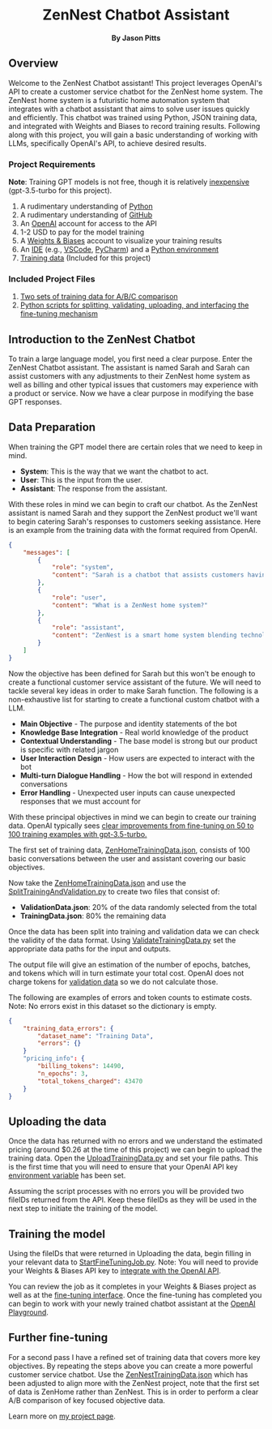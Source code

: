 <h1 style="text-align: center;">ZenNest Chatbot Assistant</h1>
<h4 style="text-align: center;">By Jason Pitts</h4>

## Overview

Welcome to the ZenNest Chatbot assistant! This project leverages OpenAI's API to create a customer service chatbot for the ZenNest home system. The ZenNest home system is a futuristic home automation system that integrates with a chatbot assistant that aims to solve user issues quickly and efficiently. This chatbot was trained using Python, JSON training data, and integrated with Weights and Biases to record training results. Following along with this project, you will gain a basic understanding of working with LLMs, specifically OpenAI's API, to achieve desired results.

### Project Requirements

**Note**: Training GPT models is not free, though it is relatively [inexpensive](https://openai.com/api/pricing/) (gpt-3.5-turbo for this project).

1. A rudimentary understanding of [Python](https://www.python.org/)
2. A rudimentary understanding of [GitHub](https://docs.github.com/en/get-started/start-your-journey/hello-world)
3. An [OpenAI](https://platform.openai.com/docs/overview) account for access to the API
4. 1-2 USD to pay for the model training
5. A [Weights & Biases](https://wandb.ai/site) account to visualize your training results
6. An [IDE](https://www.codecademy.com/article/what-is-an-ide) (e.g., [VSCode](https://code.visualstudio.com/), [PyCharm](https://www.jetbrains.com/pycharm/)) and a [Python environment](https://www.python.org/downloads/)
7. [Training data](https://www.cloudfactory.com/training-data-guide) (Included for this project)

### Included Project Files

1. [Two sets of training data for A/B/C comparison](https://github.com/JasonPittsBusiness/ZenNestChatbot/tree/main/Training%20Data)
2. [Python scripts for splitting, validating, uploading, and interfacing the fine-tuning mechanism](https://github.com/JasonPittsBusiness/ZenNestChatbot/tree/main/Scripts)

## Introduction to the ZenNest Chatbot

To train a large language model, you first need a clear purpose. Enter the ZenNest Chatbot assistant. The assistant is named Sarah and Sarah can assist customers with any adjustments to their ZenNest home system as well as billing and other typical issues that customers may experience with a product or service. Now we have a clear purpose in modifying the base GPT responses.

## Data Preparation

When training the GPT model there are certain roles that we need to keep in mind.

- **System**: This is the way that we want the chatbot to act.
- **User**: This is the input from the user.
- **Assistant**: The response from the assistant.

With these roles in mind we can begin to craft our chatbot. As the ZenNest assistant is named Sarah and they support the ZenNest product we'll want to begin catering Sarah's responses to customers seeking assistance. Here is an example from the training data with the format required from OpenAI.

```json
{
    "messages": [
        {
            "role": "system",
            "content": "Sarah is a chatbot that assists customers having trouble with their ZenNest home system."
        },
        {
            "role": "user",
            "content": "What is a ZenNest home system?"
        },
        {
            "role": "assistant",
            "content": "ZenNest is a smart home system blending technology with Zen principles for serene living. It offers security, energy management, and personalized settings for a harmonious home environment."
        }
    ]
}
```

Now the objective has been defined for Sarah but this won't be enough to create a functional customer service assistant of the future. We will need to tackle several key ideas in order to make Sarah function. The following is a non-exhaustive list for starting to create a functional custom chatbot with a LLM.

- **Main Objective** - The purpose and identity statements of the bot
- **Knowledge Base Integration** - Real world knowledge of the product
- **Contextual Understanding** - The base model is strong but our product is specific with related jargon
- **User Interaction Design** - How users are expected to interact with the bot
- **Multi-turn Dialogue Handling** - How the bot will respond in extended conversations
- **Error Handling** - Unexpected user inputs can cause unexpected responses that we must account for

With these principal objectives in mind we can begin to create our training data. OpenAI typically sees [clear improvements from fine-tuning on 50 to 100 training examples with gpt-3.5-turbo.](https://platform.openai.com/docs/guides/fine-tuning/preparing-your-dataset)

The first set of training data, [ZenHomeTrainingData.json](https://github.com/JasonPittsBusiness/ZenNestChatbot/blob/main/Training%20Data/ZenHomeTrainingData.json), consists of 100 basic conversations between the user and assistant covering our basic objectives.

Now take the [ZenHomeTrainingData.json](https://github.com/JasonPittsBusiness/ZenNestChatbot/blob/main/Training%20Data/ZenHomeTrainingData.json) and use the [SplitTrainingAndValidation.py](https://github.com/JasonPittsBusiness/ZenNestChatbot/blob/main/Scripts/SplitTrainingAndValidationData.py) to create two files that consist of:
- **ValidationData.json**: 20% of the data randomly selected from the total
- **TrainingData.json**: 80% the remaining data 

Once the data has been split into training and validation data we can check the validity of the data format. Using [ValidateTrainingData.py](https://github.com/JasonPittsBusiness/ZenNestChatbot/blob/main/Scripts/ValidateTrainingData.py) set the appropriate data paths for the input and outputs.

The output file will give an estimation of the number of epochs, batches, and tokens which will in turn estimate your total cost. OpenAI does not charge tokens for [validation data](https://platform.openai.com/docs/guides/fine-tuning/preparing-your-dataset) so we do not calculate those.

The following are examples of errors and token counts to estimate costs. Note: No errors exist in this dataset so the dictionary is empty.

```json
{
    "training_data_errors": {
        "dataset_name": "Training Data",
        "errors": {}
    }
    "pricing_info": {
        "billing_tokens": 14490,
        "n_epochs": 3,
        "total_tokens_charged": 43470
    }
}
```

## Uploading the data

Once the data has returned with no errors and we understand the estimated pricing (around $0.26 at the time of this project) we can begin to upload the training data. Open the [UploadTrainingData.py](https://github.com/JasonPittsBusiness/ZenNestChatbot/blob/main/Scripts/UploadTrainingData.py) and set your file paths. This is the first time that you will need to ensure that your OpenAI API key [environment variable](https://github.com/JasonPittsBusiness/ZenNestChatbot/blob/main/ExampleEnv.txt) has been set.

Assuming the script processes with no errors you will be provided two fileIDs returned from the API. Keep these fileIDs as they will be used in the next step to initiate the training of the model.

## Training the model

Using the fileIDs that were returned in Uploading the data, begin filling in your relevant data to [StartFineTuningJob.py](https://github.com/JasonPittsBusiness/ZenNestChatbot/blob/main/Scripts/StartFineTuningJob.py). Note: You will need to provide your Weights & Biases API key to [integrate with the OpenAI API](https://platform.openai.com/docs/guides/fine-tuning/fine-tuning-integrations).

You can review the job as it completes in your Weights & Biases project as well as at the [fine-tuning interface](https://platform.openai.com/finetune). Once the fine-tuning has completed you can begin to work with your newly trained chatbot assistant at the [OpenAI Playground](https://platform.openai.com/playground).

## Further fine-tuning

For a second pass I have a refined set of training data that covers more key objectives. By repeating the steps above you can create a more powerful customer service chatbot. Use the [ZenNestTrainingData.json](https://github.com/JasonPittsBusiness/ZenNestChatbot/blob/main/Training%20Data/ZenNestTrainingData.json) which has been adjusted to align more with the ZenNest project, note that the first set of data is ZenHome rather than ZenNest. This is in order to perform a clear A/B comparison of key focused objective data.

Learn more on [my project page](https://jasonpittsbusiness.github.io/ZenNest%20Chatbot/).
